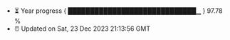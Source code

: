 - ⏳ Year progress { █████████████████████████████▁ } 97.78 %
- ⏰ Updated on Sat, 23 Dec 2023 21:13:56 GMT

